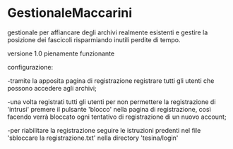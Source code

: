 # GestionaleMaccarini
gestionale per affiancare degli archivi realmente esistenti e gestire la posizione dei fascicoli risparmiando inutili perdite di tempo.

versione 1.0 pienamente funzionante

configurazione:

-tramite la apposita pagina di registrazione registrare tutti gli utenti che possono accedere agli archivi;

-una volta registrati tutti gli utenti per non permettere la registrazione di 'intrusi' premere il pulsante 'blocco' nella pagina di registrazione, così facendo verrà bloccato ogni tentativo di registrazione di un nuovo account;

-per riabilitare la registrazione seguire le istruzioni predenti nel file 'sbloccare la registrazione.txt' nella directory 'tesina/login'

